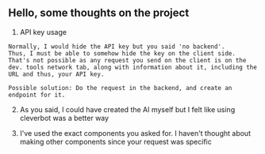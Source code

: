 ## Hello, some thoughts on the project

  1. API key usage

    Normally, I would hide the API key but you said 'no backend'.
    Thus, I must be able to somehow hide the key on the client side.
    That's not possible as any request you send on the client is on the dev. tools network tab, along with information about it, including the URL and thus, your API key.

    Possible solution: Do the request in the backend, and create an endpoint for it.

  2. As you said, I could have created the AI myself but I felt like using cleverbot was a better way

  3. I've used the exact components you asked for. I haven't thought about making other components since your request was specific